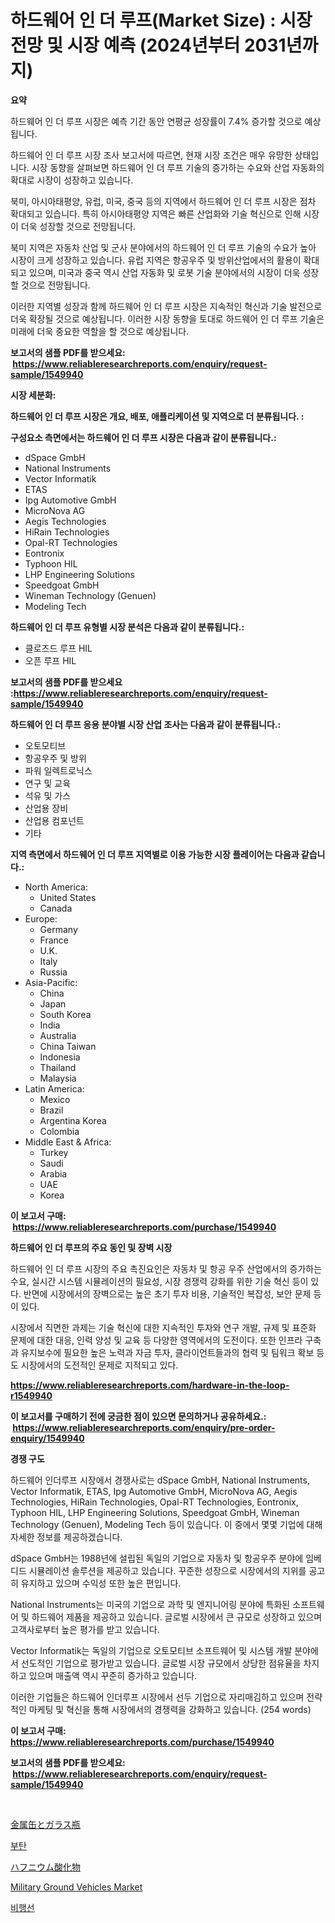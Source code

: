 <p><h1>하드웨어 인 더 루프(Market Size) : 시장 전망 및 시장 예측 (2024년부터 2031년까지)</h1></p><p><strong>요약</strong></p>
<p><p>하드웨어 인 더 루프 시장은 예측 기간 동안 연평균 성장률이 7.4% 증가할 것으로 예상됩니다. </p><p>하드웨어 인 더 루프 시장 조사 보고서에 따르면, 현재 시장 조건은 매우 유망한 상태입니다. 시장 동향을 살펴보면 하드웨어 인 더 루프 기술의 증가하는 수요와 산업 자동화의 확대로 시장이 성장하고 있습니다.</p><p>북미, 아시아태평양, 유럽, 미국, 중국 등의 지역에서 하드웨어 인 더 루프 시장은 점차 확대되고 있습니다. 특히 아시아태평양 지역은 빠른 산업화와 기술 혁신으로 인해 시장이 더욱 성장할 것으로 전망됩니다.</p><p>북미 지역은 자동차 산업 및 군사 분야에서의 하드웨어 인 더 루프 기술의 수요가 높아 시장이 크게 성장하고 있습니다. 유럽 지역은 항공우주 및 방위산업에서의 활용이 확대되고 있으며, 미국과 중국 역시 산업 자동화 및 로봇 기술 분야에서의 시장이 더욱 성장할 것으로 전망됩니다.</p><p>이러한 지역별 성장과 함께 하드웨어 인 더 루프 시장은 지속적인 혁신과 기술 발전으로 더욱 확장될 것으로 예상됩니다. 이러한 시장 동향을 토대로 하드웨어 인 더 루프 기술은 미래에 더욱 중요한 역할을 할 것으로 예상됩니다.</p></p>
<p><strong>보고서의 샘플 PDF를 받으세요: &nbsp;<a href="https://www.reliableresearchreports.com/enquiry/request-sample/1549940">https://www.reliableresearchreports.com/enquiry/request-sample/1549940</a></strong></p>
<p><strong>시장 세분화:</strong></p>
<p><strong> 하드웨어 인 더 루프 시장은 개요, 배포, 애플리케이션 및 지역으로 더 분류됩니다. :</strong></p>
<p><strong>구성요소 측면에서는 하드웨어 인 더 루프 시장은 다음과 같이 분류됩니다.:</strong></p>
<p><ul><li>dSpace GmbH</li><li>National Instruments</li><li>Vector Informatik</li><li>ETAS</li><li>Ipg Automotive GmbH</li><li>MicroNova AG</li><li>Aegis Technologies</li><li>HiRain Technologies</li><li>Opal-RT Technologies</li><li>Eontronix</li><li>Typhoon HIL</li><li>LHP Engineering Solutions</li><li>Speedgoat GmbH</li><li>Wineman Technology (Genuen)</li><li>Modeling Tech</li></ul></p>
<p><strong> 하드웨어 인 더 루프 유형별 시장 분석은 다음과 같이 분류됩니다.:</strong></p>
<p><ul><li>클로즈드 루프 HIL</li><li>오픈 루프 HIL</li></ul></p>
<p><strong>보고서의 샘플 PDF를 받으세요 :<a href="https://www.reliableresearchreports.com/enquiry/request-sample/1549940">https://www.reliableresearchreports.com/enquiry/request-sample/1549940</a></strong></p>
<p><strong> 하드웨어 인 더 루프 응용 분야별 시장 산업 조사는 다음과 같이 분류됩니다.:</strong></p>
<p><ul><li>오토모티브</li><li>항공우주 및 방위</li><li>파워 일렉트로닉스</li><li>연구 및 교육</li><li>석유 및 가스</li><li>산업용 장비</li><li>산업용 컴포넌트</li><li>기타</li></ul></p>
<p><strong>지역 측면에서 하드웨어 인 더 루프 지역별로 이용 가능한 시장 플레이어는 다음과 같습니다.:</strong></p>
<p><ul>
    <li>
        North America:
        <ul>
            <li>United States</li>
            <li>Canada</li>
        </ul>
    </li>
    <li>
        Europe:
        <ul>
            <li>Germany</li>
            <li>France</li>
            <li>U.K.</li>
            <li>Italy</li>
            <li>Russia</li>
        </ul>
    </li>
    <li>
        Asia-Pacific:
        <ul>
            <li>China</li>
            <li>Japan</li>
            <li>South Korea</li>
            <li>India</li>
            <li>Australia</li>
            <li>China Taiwan</li>
            <li>Indonesia</li>
            <li>Thailand</li>
            <li>Malaysia</li>
        </ul>
    </li>
    <li>
        Latin America:
        <ul>
            <li>Mexico</li>
            <li>Brazil</li>
            <li>Argentina Korea</li>
            <li>Colombia</li>
        </ul>
    </li>
    <li>
        Middle East & Africa:
        <ul>
            <li>Turkey</li>
            <li>Saudi</li>
            <li>Arabia</li>
            <li>UAE</li>
            <li>Korea</li>
        </ul>
    </li>
    </ul></p>
<p><strong>이 보고서 구매: &nbsp;<a href="https://www.reliableresearchreports.com/purchase/1549940">https://www.reliableresearchreports.com/purchase/1549940</a></strong></p>
<p><strong>하드웨어 인 더 루프의 주요 동인 및 장벽 시장</strong></p>
<p><p>하드웨어 인 더 루프 시장의 주요 촉진요인은 자동차 및 항공 우주 산업에서의 증가하는 수요, 실시간 시스템 시뮬레이션의 필요성, 시장 경쟁력 강화를 위한 기술 혁신 등이 있다. 반면에 시장에서의 장벽으로는 높은 초기 투자 비용, 기술적인 복잡성, 보안 문제 등이 있다.</p><p>시장에서 직면한 과제는 기술 혁신에 대한 지속적인 투자와 연구 개발, 규제 및 표준화 문제에 대한 대응, 인력 양성 및 교육 등 다양한 영역에서의 도전이다. 또한 인프라 구축과 유지보수에 필요한 높은 노력과 자금 투자, 클라이언트들과의 협력 및 팀워크 확보 등도 시장에서의 도전적인 문제로 지적되고 있다.</p></p>
<p><strong><a href="https://www.reliableresearchreports.com/hardware-in-the-loop-r1549940">https://www.reliableresearchreports.com/hardware-in-the-loop-r1549940</a></strong></p>
<p><strong>이 보고서를 구매하기 전에 궁금한 점이 있으면 문의하거나 공유하세요.: &nbsp;<a href="https://www.reliableresearchreports.com/enquiry/pre-order-enquiry/1549940">https://www.reliableresearchreports.com/enquiry/pre-order-enquiry/1549940</a></strong></p>
<p><strong>경쟁 구도</strong></p>
<p><p>하드웨어 인더루프 시장에서 경쟁사로는 dSpace GmbH, National Instruments, Vector Informatik, ETAS, Ipg Automotive GmbH, MicroNova AG, Aegis Technologies, HiRain Technologies, Opal-RT Technologies, Eontronix, Typhoon HIL, LHP Engineering Solutions, Speedgoat GmbH, Wineman Technology (Genuen), Modeling Tech 등이 있습니다. 이 중에서 몇몇 기업에 대해 자세한 정보를 제공하겠습니다.</p><p>dSpace GmbH는 1988년에 설립된 독일의 기업으로 자동차 및 항공우주 분야에 임베디드 시뮬레이션 솔루션을 제공하고 있습니다. 꾸준한 성장으로 시장에서의 지위를 공고히 유지하고 있으며 수익성 또한 높은 편입니다.</p><p>National Instruments는 미국의 기업으로 과학 및 엔지니어링 분야에 특화된 소프트웨어 및 하드웨어 제품을 제공하고 있습니다. 글로벌 시장에서 큰 규모로 성장하고 있으며 고객사로부터 높은 평가를 받고 있습니다.</p><p>Vector Informatik는 독일의 기업으로 오토모티브 소프트웨어 및 시스템 개발 분야에서 선도적인 기업으로 평가받고 있습니다. 글로벌 시장 규모에서 상당한 점유율을 차지하고 있으며 매출액 역시 꾸준히 증가하고 있습니다.</p><p>이러한 기업들은 하드웨어 인더루프 시장에서 선두 기업으로 자리매김하고 있으며 전략적인 마케팅 및 혁신을 통해 시장에서의 경쟁력을 강화하고 있습니다. (254 words)</p></p>
<p><strong>이 보고서 구매: &nbsp; <a href="https://www.reliableresearchreports.com/purchase/1549940">https://www.reliableresearchreports.com/purchase/1549940</a></strong></p>
<p><strong>보고서의 샘플 PDF를 받으세요: &nbsp;<a href="https://www.reliableresearchreports.com/enquiry/request-sample/1549940">https://www.reliableresearchreports.com/enquiry/request-sample/1549940</a></strong><strong></strong></p>
<p>&nbsp;</p>
<p><p><a href="https://github.com/cbigkbh02719/Market-Research-Report-List-1/blob/main/487200918399.md">金属缶とガラス瓶</a></p><p><a href="https://github.com/vs10l4sfg5c/Market-Research-Report-List-1/blob/main/941445016884.md">부탄</a></p><p><a href="https://medium.com/@skylarreilly36/%E3%83%8F%E3%83%95%E3%83%8B%E3%82%A6%E3%83%A0%E9%85%B8%E5%8C%96%E7%89%A9%E5%B8%82%E5%A0%B4-2031%E5%B9%B4%E3%81%BE%E3%81%A7%E3%81%AE%E3%83%88%E3%83%AC%E3%83%B3%E3%83%89-%E4%BA%88%E6%B8%AC-%E7%AB%B6%E4%BA%89%E5%88%86%E6%9E%90-902a0907a3b8">ハフニウム酸化物</a></p><p><a href="https://issuu.com/reportprime-2/docs/military-ground-vehicles-market-size-2030.pptx">Military Ground Vehicles Market</a></p><p><a href="https://github.com/crfsywufhm81415/Market-Research-Report-List-1/blob/main/649440716883.md">비행선</a></p></p>